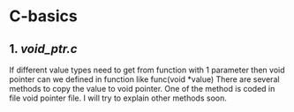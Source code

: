 # C-basics
## 1. _void_ptr.c_
If different value types need to get from function with 1 parameter then void pointer can we defined in function like func(void *value)
There are several methods to copy the value to void pointer. One of the method is coded in file void pointer file.
I will try to explain other methods soon.
